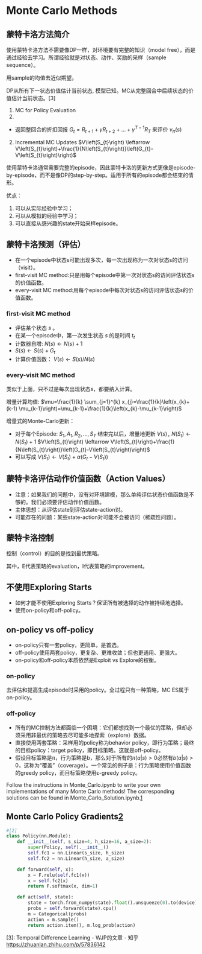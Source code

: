 

<!--
 * @version:
 * @Author:  StevenJokess https://github.com/StevenJokess
 * @Date: 2020-12-08 17:07:37
 * @LastEditors:  StevenJokess https://github.com/StevenJokess
 * @LastEditTime: 2020-12-08 17:40:57
 * @Description:
 * @TODO::
 * @Reference:
-->

# Monte Carlo Methods

## 蒙特卡洛方法简介

使用蒙特卡洛方法不需要像DP一样，对环境要有完整的知识（model free），而是通过经验去学习。所谓经验就是对状态、动作、奖励的采样（sample sequence）。

用sample的均值去近似期望。


DP从所有下一状态价值估计当前状态, 模型已知。MC从完整回合中后续状态的价值估计当前状态。[3]

1. MC for Policy Evaluation
2.
- 返回整回合的折扣回报 $G_{t}=R_{t+1}+\gamma R_{t+2}+\ldots+\gamma^{T-1} R_{T}$ 来评价 $v_{\pi}(s)$
2. Incremental MC Updates
$V\left(S_{t}\right) \leftarrow V\left(S_{t}\right)+\frac{1}{N\left(S_{t}\right)}\left(G_{t}-V\left(S_{t}\right)\right)$

使用蒙特卡洛通常需要完整的episode，因此蒙特卡洛的更新方式更像是episode-by-episode，而不是像DP的step-by-step。适用于所有的episode都会结束的情形。

优点：

1. 可以从实际经验中学习；
2. 可以从模拟的经验中学习；
3. 可以直接从感兴趣的state开始采样episode。

## 蒙特卡洛预测（评估）

- 在一个episode中状态s可能出现多次，每一次出现称为一次对状态s的访问（visit）。
- first-visit MC method:只是用每个episode中第一次对状态s的访问评估状态s的价值函数。
- every-visit MC method:用每个episode中每次对状态s的访问评估状态s的价值函数。

### first-visit MC method

- 评估某个状态 $s$ 。
- 在某一个episode中，第一次发生状态 $s$ 的是时间 $t_{t}$
- 计数器自增: $N(s) \leftarrow N(s)+1$
- $S(s) \leftarrow S(s)+G_{t}$
- 计算价值函数： $V(s) \leftarrow S(s) / N(s)$

### every-visit MC method

类似于上面，只不过是每次出现状态$s$，都要纳入计算。


增量计算均值: $\mu=\frac{1}{k} \sum_{j=1}^{k} x_{j}=\frac{1}{k}\left(x_{k}+(k-1) \mu_{k-1}\right)=\mu_{k-1}+\frac{1}{k}\left(x_{k}-\mu_{k-1}\right)$

增量式的Monte-Carlo更新：
- 对于每个Episode: $S_{1}, A_{1}, R_{2}, \ldots, S_{T}$ 结束完以后，增量地更新 $V(s)_{\circ}$ $N\left(S_{t}\right) \leftarrow N\left(S_{t}\right)+1$
$V\left(S_{t}\right) \leftarrow V\left(S_{t}\right)+\frac{1}{N\left(S_{t}\right)}\left(G_{t}-V\left(S_{t}\right)\right)$
- 可以写成 $V\left(S_{t}\right) \leftarrow V\left(S_{t}\right)+\alpha\left(G_{t}-V\left(S_{t}\right)\right)$

## 蒙特卡洛评估动作价值函数（Action Values）

- 注意：如果我们的问题中，没有对环境建模，那么单纯评估状态价值函数是不够的。我们必须要评估动作价值函数。
- 主体思想：从评估state到评估state-action对。
- 可能存在的问题：某些state-action对可能不会被访问（稀疏性问题）。


## 蒙特卡洛控制

控制（control）的目的是找到最优策略。

其中，E代表策略的evaluation，I代表策略的improvement。


## 不使用Exploring Starts

- 如何才能不使用Exploring Starts？保证所有被选择的动作被持续地选择。
- 使用on-policy和off-policy。

## on-policy vs off-policy

- on-policy只有一套policy，更简单，是首选。
- off-policy使用两套policy，更复杂、更难收敛；但也更通用、更强大。
- on-policy和off-policy本质依然是Exploit vs Explore的权衡。

### on-policy

去评估和提高生成episode时采用的policy。全过程只有一种策略，MC ES属于on-policy。

### off-policy

- 所有的MC控制方法都面临一个困境：它们都想找到一个最优的策略，但却必须采用非最优的策略去尽可能多地探索（explore）数据。
- 直接使用两套策略：采样用的policy称为behavior policy，即行为策略；最终的目标policy：target policy，即目标策略。这就是off-policy。
- 假设目标策略是π，行为策略是b，那么对于所有的$π(a|s)>0$必然有$b(a|s)>0$，这称为“覆盖”（coverage）。一个常见的例子是：行为策略使用价值函数的greedy policy，而目标策略使用ε-greedy policy。




Follow the instructions in Monte_Carlo.ipynb to write your own implementations of many Monte Carlo methods! The corresponding solutions can be found in Monte_Carlo_Solution.ipynb.[1]

## Monte Carlo Policy Gradients[2]

```py
#[2]
class Policy(nn.Module):
    def __init__(self, s_size=4, h_size=16, a_size=2):
        super(Policy, self).__init__()
        self.fc1 = nn.Linear(s_size, h_size)
        self.fc2 = nn.Linear(h_size, a_size)

    def forward(self, x):
        x = F.relu(self.fc1(x))
        x = self.fc2(x)
        return F.softmax(x, dim=1)

    def act(self, state):
        state = torch.from_numpy(state).float().unsqueeze(0).to(device)
        probs = self.forward(state).cpu()
        m = Categorical(probs)
        action = m.sample()
        return action.item(), m.log_prob(action)
```


[1]: https://github.com/udacity/deep-reinforcement-learning/blob/master/monte-carlo/Monte_Carlo.ipynbs
[2]: https://github.com/udacity/deep-reinforcement-learning/blob/master/reinforce/REINFORCE.ipynb
[3]: Temporal Difference Learning - WJP的文章 - 知乎 https://zhuanlan.zhihu.com/p/57836142
